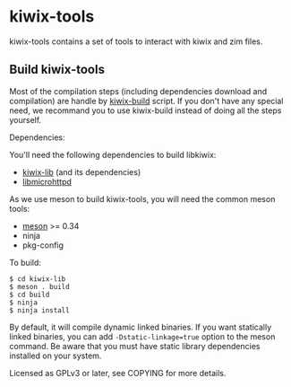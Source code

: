 kiwix-tools
===========

kiwix-tools contains a set of tools to interact with kiwix and zim files.



Build kiwix-tools
-----------------


Most of the compilation steps (including dependencies download and compilation)
are handle by [kiwix-build](https://github.com/kiwix/kiwix-build) script.
If you don't have any special need, we recommand you to use kiwix-build
instead of doing all the steps yourself.

Dependencies:

You'll need the following dependencies to build libkiwix:

* [kiwix-lib](https://github.com/kiwix/kiwix-lib) (and its dependencies)
* [libmicrohttpd](http://www.openzim.org/wiki/Zimlib)

As we use meson to build kiwix-tools, you will need the common meson tools:
* [meson](http://mesonbuild.com/) >= 0.34
* ninja
* pkg-config

To build:

```
$ cd kiwix-lib
$ meson . build
$ cd build
$ ninja
$ ninja install
```

By default, it will compile dynamic linked binaries.
If you want statically linked binaries, you can add `-Dstatic-linkage=true`
option to the meson command.
Be aware that you must have static library dependencies installed on your
system.

Licensed as GPLv3 or later, see COPYING for more details.
